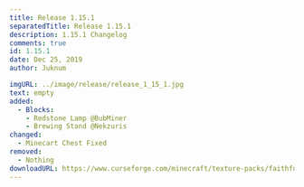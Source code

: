 ```yaml
---
title: Release 1.15.1
separatedTitle: Release 1.15.1
description: 1.15.1 Changelog
comments: true
id: 1.15.1
date: Dec 25, 2019
author: Juknum

imgURL: ../image/release/release_1_15_1.jpg
text: empty
added:
  - Blocks:
    - Redstone Lamp @BubMiner
    - Brewing Stand @Nekzuris
changed:
  - Minecart Chest Fixed
removed:
  - Nothing
downloadURL: https://www.curseforge.com/minecraft/texture-packs/faithful-3d/files/2849351
---
```

